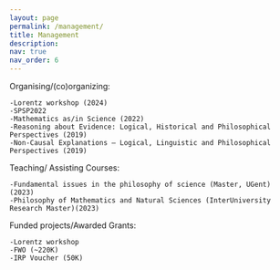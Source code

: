```yaml
---
layout: page
permalink: /management/
title: Management
description: 
nav: true
nav_order: 6
---
```



Organising/(co)organizing:

    -Lorentz workshop (2024)
    -SPSP2022
    -Mathematics as/in Science (2022)
    -Reasoning about Evidence: Logical, Historical and Philosophical Perspectives (2019)
    -Non-Causal Explanations — Logical, Linguistic and Philosophical Perspectives (2019)

Teaching/ Assisting Courses:

    -Fundamental issues in the philosophy of science (Master, UGent) (2023)
    -Philosophy of Mathematics and Natural Sciences (InterUniversity Research Master)(2023)

Funded projects/Awarded Grants:

    -Lorentz workshop
    -FWO (~220K)
    -IRP Voucher (50K)
 